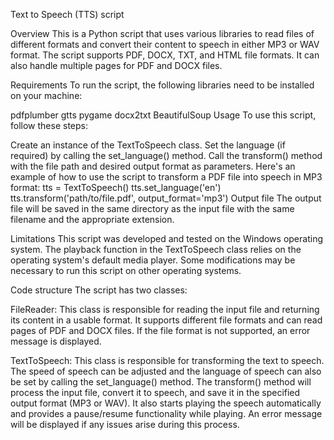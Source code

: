 Text to Speech (TTS) script

Overview
This is a Python script that uses various libraries to read files of different formats and convert their content to speech in either MP3 or WAV format. The script supports PDF, DOCX, TXT, and HTML file formats. It can also handle multiple pages for PDF and DOCX files.

Requirements
To run the script, the following libraries need to be installed on your machine:

pdfplumber
gtts
pygame
docx2txt
BeautifulSoup
Usage
To use this script, follow these steps:

Create an instance of the TextToSpeech class.
Set the language (if required) by calling the set_language() method.
Call the transform() method with the file path and desired output format as parameters.
Here's an example of how to use the script to transform a PDF file into speech in MP3 format:
tts = TextToSpeech()
tts.set_language('en')
tts.transform('path/to/file.pdf', output_format='mp3')
Output file
The output file will be saved in the same directory as the input file with the same filename and the appropriate extension.

Limitations
This script was developed and tested on the Windows operating system. The playback function in the TextToSpeech class relies on the operating system's default media player. Some modifications may be necessary to run this script on other operating systems.

Code structure
The script has two classes:

FileReader: This class is responsible for reading the input file and returning its content in a usable format. It supports different file formats and can read pages of PDF and DOCX files. If the file format is not supported, an error message is displayed.

TextToSpeech: This class is responsible for transforming the text to speech. The speed of speech can be adjusted and the language of speech can also be set by calling the set_language() method. The transform() method will process the input file, convert it to speech, and save it in the specified output format (MP3 or WAV). It also starts playing the speech automatically and provides a pause/resume functionality while playing. An error message will be displayed if any issues arise during this process.